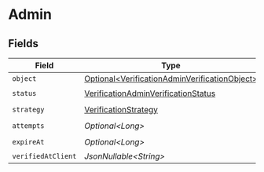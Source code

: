# Admin


## Fields

| Field                                                                                                            | Type                                                                                                             | Required                                                                                                         | Description                                                                                                      |
| ---------------------------------------------------------------------------------------------------------------- | ---------------------------------------------------------------------------------------------------------------- | ---------------------------------------------------------------------------------------------------------------- | ---------------------------------------------------------------------------------------------------------------- |
| `object`                                                                                                         | [Optional\<VerificationAdminVerificationObject>](../../models/components/VerificationAdminVerificationObject.md) | :heavy_minus_sign:                                                                                               | N/A                                                                                                              |
| `status`                                                                                                         | [VerificationAdminVerificationStatus](../../models/components/VerificationAdminVerificationStatus.md)            | :heavy_check_mark:                                                                                               | N/A                                                                                                              |
| `strategy`                                                                                                       | [VerificationStrategy](../../models/components/VerificationStrategy.md)                                          | :heavy_check_mark:                                                                                               | N/A                                                                                                              |
| `attempts`                                                                                                       | *Optional\<Long>*                                                                                                | :heavy_check_mark:                                                                                               | N/A                                                                                                              |
| `expireAt`                                                                                                       | *Optional\<Long>*                                                                                                | :heavy_check_mark:                                                                                               | N/A                                                                                                              |
| `verifiedAtClient`                                                                                               | *JsonNullable\<String>*                                                                                          | :heavy_minus_sign:                                                                                               | N/A                                                                                                              |
